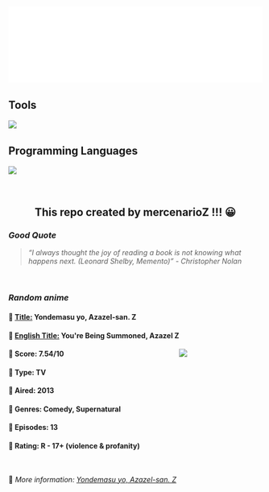 
<img src="svg/nai.svg" />

<p>
  <h2>Tools</h2>
  <a href="https://skillicons.dev">
    <img src="https://skillicons.dev/icons?i=git,bash,vim,ubuntu,tensorflow,pytorch,docker,raspberrypi" />
  </a>

  <br />

  <h2>Programming Languages</h2>

  <a href="https://skillicons.dev">
    <img src="https://skillicons.dev/icons?i=python,c,cpp" />
  </a>
</p>

<br />

<h2 align="center">This repo created by mercenarioZ !!! 😀</h2>
<h3><i>Good Quote</i></h3>

<blockquote>
<i>
“I always thought the joy of reading a book is not knowing what happens next. (Leonard Shelby, Memento)” - Christopher  Nolan
</i>
</blockquote>

<br />

<h3><i>Random anime</i></h3>

<h4>
  <strong>🥭 <u>Title:</u></strong> Yondemasu yo, Azazel-san. Z
</h4>

<h4>🌿 <u>English Title:</u> You're Being Summoned, Azazel Z</h4>

<img align="right" width="165" src=https://cdn.myanimelist.net/images/anime/3/48957.jpg />

<h4>🌱 Score: 7.54/10</h4>

<h4>🌲 Type: TV</h4>

<h4>🌴 Aired: 2013</h4>

<h4>🌵 Genres: Comedy, Supernatural</h4>

<h4>🥑 Episodes: 13</h4>

<h4>🍏 Rating: R - 17+ (violence & profanity)</h4>

<br />

🍂 *More information: [Yondemasu yo, Azazel-san. Z](https://myanimelist.net/anime/16241/Yondemasu_yo_Azazel-san_Z)*
    
